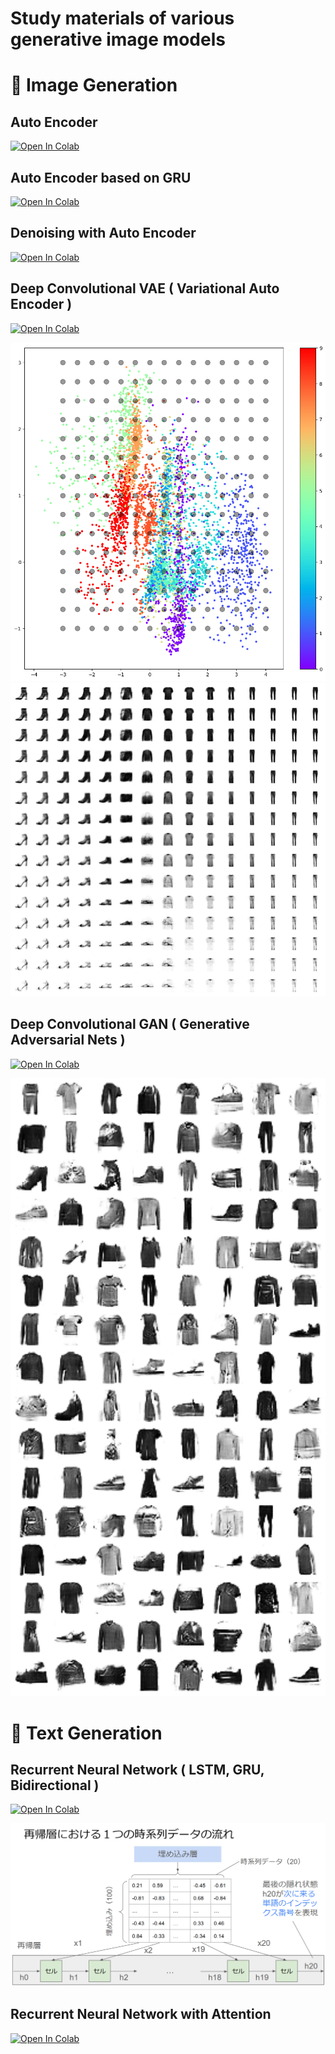 Study materials of various generative image models
=====

# :shirt: Image Generation

## Auto Encoder

<a href="https://colab.research.google.com/github/shishimaru/GenerativeAIModels/blob/main/image-generation/01-autoencoder.ipynb" target="_blank">
<img src="https://colab.research.google.com/assets/colab-badge.svg" alt="Open In Colab"/></a>


## Auto Encoder based on GRU

<a href="https://colab.research.google.com/github/shishimaru/GenerativeAIModels/blob/main/image-generation/02-recurrent-autoencoder.ipynb" target="_blank">
<img src="https://colab.research.google.com/assets/colab-badge.svg" alt="Open In Colab"/></a>


## Denoising with Auto Encoder

<a href="https://colab.research.google.com/github/shishimaru/GenerativeAIModels/blob/main/image-generation/03-denoising-autoencoder.ipynb" target="_blank">
<img src="https://colab.research.google.com/assets/colab-badge.svg" alt="Open In Colab"/></a>


## Deep Convolutional VAE ( Variational Auto Encoder )

<a href="https://colab.research.google.com/github/shishimaru/GenerativeAIModels/blob/main/image-generation/04-deep-convolutional-vae.ipynb" target="_blank">
<img src="https://colab.research.google.com/assets/colab-badge.svg" alt="Open In Colab"/></a>

![latent vector of VAE](./image-generation/docs/vae/latent-space.png "Latent Vector obtained by VAE")
![generation samples of VAE](./image-generation/docs/vae/generation-samples.png "Images generated with VAE")


## Deep Convolutional GAN ( Generative Adversarial Nets )

<a href="https://colab.research.google.com/github/shishimaru/GenerativeAIModels/blob/main/image-generation/05-deep-convolutional-gan.ipynb" target="_blank">
<img src="https://colab.research.google.com/assets/colab-badge.svg" alt="Open In Colab"/></a>

![generation samples of DCGAN](./image-generation/docs/dcgan/generation-samples.png "Images generated with DCGAN")


# :memo: Text Generation

## Recurrent Neural Network ( LSTM, GRU, Bidirectional )

<a href="https://colab.research.google.com/github/shishimaru/GenerativeAIModels/blob/main/text-generation/01-lstm-gru-bidirectional.ipynb" target="_blank">
<img src="https://colab.research.google.com/assets/colab-badge.svg" alt="Open In Colab"/></a>

![generation flow by RNN](./text-generation/docs/rnn.png "Text Generation Flow by RNN")

## Recurrent Neural Network with Attention

<a href="https://colab.research.google.com/github/shishimaru/GenerativeAIModels/blob/main/text-generation/02-rnn-attention.ipynb" target="_blank">
<img src="https://colab.research.google.com/assets/colab-badge.svg" alt="Open In Colab"/></a>
